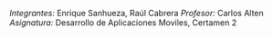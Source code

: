 *Integrantes:* Enrique Sanhueza, Raúl Cabrera
*Profesor:* Carlos Alten
*Asignatura:* Desarrollo de Aplicaciones Moviles, Certamen 2
